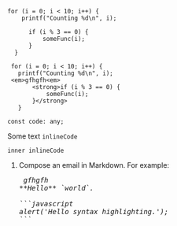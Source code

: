   ```header meta some text
  for (i = 0; i < 10; i++) {
      printf("Counting %d\n", i);

        if (i % 3 == 0) {
            someFunc(i);
        }
    }
 ```

 ```header
  for (i = 0; i < 10; i++) {
    printf("Counting %d\n", i);
  <em>gfhgfh<em>
        <strong>if (i % 3 == 0) {
            someFunc(i);
        }</strong>
    }
 ```

    const code: any;

Some text `inlineCode`

`inner inlineCode`

1. Compose an email in Markdown. For example:

   <pre>
    <em>gfhgfh<em>
   **Hello** `world`.
   
   ```javascript
   alert('Hello syntax highlighting.');
   ```
   </pre>


